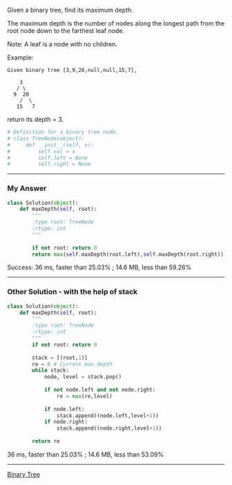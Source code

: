 Given a binary tree, find its maximum depth.

The maximum depth is the number of nodes along the longest path from the root node down to the farthest leaf node.

Note: A leaf is a node with no children.

Example:
```
Given binary tree [3,9,20,null,null,15,7],

    3
   / \
  9  20
    /  \
   15   7
```
return its depth = 3.

```Python
# Definition for a binary tree node.
# class TreeNode(object):
#     def __init__(self, x):
#         self.val = x
#         self.left = None
#         self.right = None
```

---
### My Answer
```Python
class Solution(object):
    def maxDepth(self, root):
        """
        :type root: TreeNode
        :rtype: int
        """
        
        if not root: return 0
        return max(self.maxDepth(root.left),self.maxDepth(root.right)) + 1
```        
Success: 36 ms, faster than 25.03% ; 14.6 MB, less than 59.26%        

---
### Other Solution - with the help of stack
```Python
class Solution(object):
    def maxDepth(self, root):
        """
        :type root: TreeNode
        :rtype: int
        """
        if not root: return 0
        
        stack = [(root,1)]
        re = 0 # Current max depth
        while stack:
            node, level = stack.pop()
            
            if not node.left and not node.right:
                re = max(re,level)
                
            if node.left:
                stack.append((node.left,level+1))
            if node.right:
                stack.append((node.right,level+1))
                
        return re
```        
36 ms, faster than 25.03% ; 14.6 MB, less than 53.09%        
        
---

[Binary Tree](https://blog.csdn.net/sinat_35261315/article/details/78921925)


